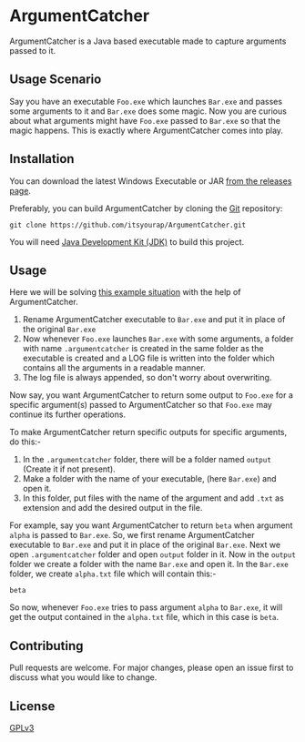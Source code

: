 # ArgumentCatcher

ArgumentCatcher is a Java based executable made to capture arguments passed to it.

## Usage Scenario

Say you have an executable ```Foo.exe``` which launches ```Bar.exe``` and passes some arguments to it and ```Bar.exe```
does some magic. Now you are curious about what arguments might have ```Foo.exe``` passed to ```Bar.exe``` so that the
magic happens. This is exactly where ArgumentCatcher comes into play.

## Installation

You can download the latest Windows Executable or
JAR [from the releases page](https://github.com/itsyourap/ArgumentCatcher/releases).

Preferably, you can build ArgumentCatcher by cloning the [Git](https://github.com/itsyourap/ArgumentCatcher)
repository:

    git clone https://github.com/itsyourap/ArgumentCatcher.git

You will need [Java Development Kit (JDK)](https://en.wikipedia.org/wiki/Java_Development_Kit) to build this project.

## Usage

Here we will be
solving [this example situation](https://github.com/itsyourap/ArgumentCatcher/blob/master/README.md#usage-scenario) with
the help of ArgumentCatcher.

1. Rename ArgumentCatcher executable to ```Bar.exe``` and put it in place of the original ```Bar.exe```
2. Now whenever ```Foo.exe``` launches ```Bar.exe``` with some arguments, a folder with name ```.argumentcatcher``` is
   created in the same folder as the executable is created and a LOG file is written into the folder which contains all
   the arguments in a readable manner.
3. The log file is always appended, so don't worry about overwriting.

Now say, you want ArgumentCatcher to return some output to ```Foo.exe``` for a specific argument(s) passed to
ArgumentCatcher so that ```Foo.exe``` may continue its further operations.

To make ArgumentCatcher return specific outputs for specific arguments, do this:-

1. In the ```.argumentcatcher``` folder, there will be a folder named ```output``` (Create it if not present).
2. Make a folder with the name of your executable, (here ```Bar.exe```) and open it.
3. In this folder, put files with the name of the argument and add ```.txt``` as extension and add the desired output in
   the file.

For example, say you want ArgumentCatcher to return ```beta``` when argument ```alpha``` is passed to ```Bar.exe```. So,
we first rename ArgumentCatcher executable to ```Bar.exe``` and put it in place of the original ```Bar.exe```. Next we
open ```.argumentcatcher``` folder and open ```output``` folder in it. Now in the ```output``` folder we create a folder
with the name ```Bar.exe``` and open it. In the ```Bar.exe``` folder, we create ```alpha.txt``` file which will contain
this:-

    beta

So now, whenever ```Foo.exe``` tries to pass argument ```alpha``` to ```Bar.exe```, it will get the output contained in
the ```alpha.txt``` file, which in this case is ```beta```.

## Contributing

Pull requests are welcome. For major changes, please open an issue first to discuss what you would like to change.

## License

[GPLv3](https://github.com/itsyourap/ArgumentCatcher/blob/master/LICENSE)